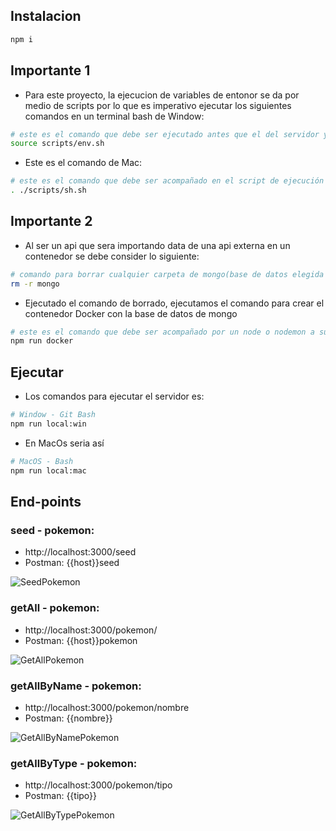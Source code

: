 ## Instalacion

```bash
npm i
```

## Importante 1

* Para este proyecto, la ejecucion de variables de entonor se da por medio de scripts por lo que es imperativo ejecutar los siguientes comandos en un terminal bash de Window:

```bash 
# este es el comando que debe ser ejecutado antes que el del servidor y usado de igual forma en la ejecucion del comando principal
source scripts/env.sh
```
* Este es el comando de Mac:
```bash
# este es el comando que debe ser acompañado en el script de ejecución del servidor nodemon 
. ./scripts/sh.sh
```

## Importante 2

* Al ser un api que sera importando data de una api externa en un contenedor se debe consider lo siguiente:
```bash
# comando para borrar cualquier carpeta de mongo(base de datos elegida para propositos demostrativos de este proyecto) 
rm -r mongo
```
* Ejecutado el comando de borrado, ejecutamos el comando para crear el contenedor Docker con la base de datos de mongo
```bash
# este es el comando que debe ser acompañado por un node o nodemon a su costado 
npm run docker
```

## Ejecutar

* Los comandos para ejecutar el servidor es:

```bash
# Window - Git Bash
npm run local:win
```
* En MacOs seria así

```bash
# MacOS - Bash
npm run local:mac
```

## End-points

### seed - pokemon:
* http://localhost:3000/seed 
* Postman: {{host}}seed
<image src="https://raw.githubusercontent.com/agomez95/api-pokemon/main/imgs/seed%20-%20pokemon.PNG" alt="SeedPokemon">

### getAll - pokemon:
* http://localhost:3000/pokemon/ 
* Postman: {{host}}pokemon
<image src="https://raw.githubusercontent.com/agomez95/api-pokemon/main/imgs/getAll%20-%20pokemon.PNG" alt="GetAllPokemon">

### getAllByName - pokemon:
* http://localhost:3000/pokemon/nombre
* Postman: {{nombre}}
<image src="https://raw.githubusercontent.com/agomez95/api-pokemon/main/imgs/getAllByName%20-%20pokemon.PNG" alt="GetAllByNamePokemon">

### getAllByType - pokemon:
* http://localhost:3000/pokemon/tipo
* Postman: {{tipo}}
<image src="https://raw.githubusercontent.com/agomez95/api-pokemon/main/imgs/getAllByType%20-%20pokemon.PNG" alt="GetAllByTypePokemon">